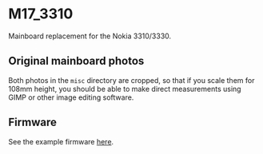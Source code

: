 # M17_3310
Mainboard replacement for the Nokia 3310/3330.

## Original mainboard photos
Both photos in the `misc` directory are cropped, so that if you scale them for 108mm height, you should be able to make direct measurements using GIMP or other image editing software.

## Firmware
See the example firmware [here](https://github.com/M17-Project/M17_3310-fw).
